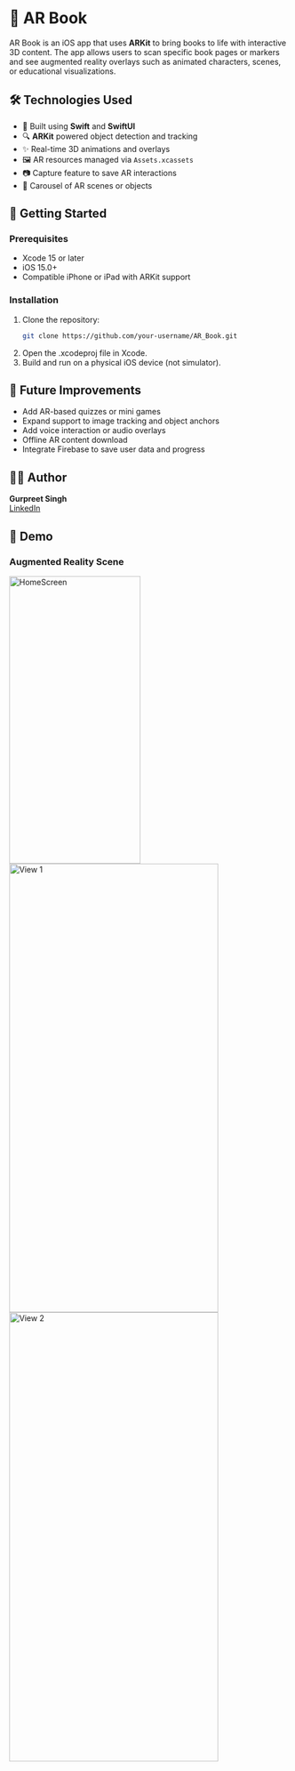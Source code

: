# 📘 AR Book

AR Book is an iOS app that uses **ARKit** to bring books to life with interactive 3D content. The app allows users to scan specific book pages or markers and see augmented reality overlays such as animated characters, scenes, or educational visualizations.

## 🛠️ Technologies Used

- 📱 Built using **Swift** and **SwiftUI**
- 🔍 **ARKit** powered object detection and tracking
- ✨ Real-time 3D animations and overlays
- 🖼️ AR resources managed via `Assets.xcassets`
- 📷 Capture feature to save AR interactions
- 🔄 Carousel of AR scenes or objects

## 🚀 Getting Started

### Prerequisites

- Xcode 15 or later
- iOS 15.0+
- Compatible iPhone or iPad with ARKit support

### Installation

1. Clone the repository:
   ```bash
   git clone https://github.com/your-username/AR_Book.git
2. Open the .xcodeproj file in Xcode.
3. Build and run on a physical iOS device (not simulator).

## 🧠 Future Improvements

- Add AR-based quizzes or mini games
- Expand support to image tracking and object anchors
- Add voice interaction or audio overlays
- Offline AR content download
- Integrate Firebase to save user data and progress

## 👨‍💻 Author

**Gurpreet Singh**  
[LinkedIn](linkedin.com/in/gurpreet-singh-bhatia--b39399154) 

## 📸 Demo

### Augmented Reality Scene
<img width="236" height="517" alt="HomeScreen" src="https://github.com/user-attachments/assets/25a5cac7-3ecf-47c8-aa95-d36eec1992d0" />
<img width="376" height="807" alt="View 1" src="https://github.com/user-attachments/assets/b501cc25-58c3-46b7-9c70-04ad6949aa5e" />
<img width="376" height="808" alt="View 2" src="https://github.com/user-attachments/assets/79d19333-c93d-4527-afc6-04cdfca9715d" />
